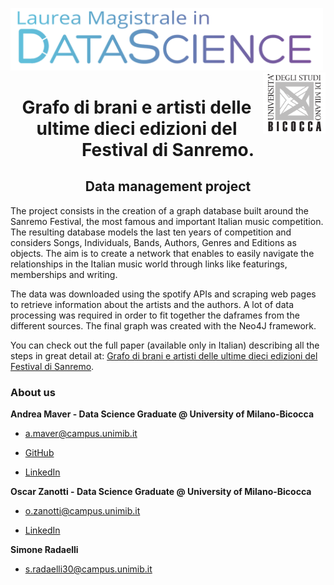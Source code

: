 
<p  float="left">

  

<img  src="https://github.com/andreamaver/DataVisualization/blob/main/images/DSLogo.png"  width = "500"/>

<img  src="https://github.com/andreamaver/DataVisualization/blob/main/images/BicoccaLogo.png"  width = "100"  align="right"/>

  

</p>

  

<h1  align="center">Grafo di brani e artisti delle ultime dieci edizioni del Festival di Sanremo.</h1>

  

<h2  align="center">Data management project</h2>

  

  
  

The project consists in the creation of a graph database built around the Sanremo Festival, the most famous and important Italian music competition. The resulting database models the last ten years of competition and considers Songs, Individuals, Bands, Authors, Genres and Editions as objects. The aim is to create a network that enables to easily navigate the relationships in the Italian music world through links like featurings, memberships and writing.

The data was downloaded using the spotify APIs and scraping web pages to retrieve information about the artists and the authors. A lot of data processing was required in order to fit together the daframes from the different sources. The final graph was created with the Neo4J framework.

You can check out the full paper (available only in Italian) describing all the steps in great detail at: [Grafo di brani e artisti delle ultime dieci edizioni del Festival di Sanremo](https://github.com/andreamaver/DataManagement/blob/main/DataMan_Maver_Radaelli_Zanotti.pdf "DataMan_Maver_Radaelli_Zanotti.pdf").


  

### About us

  

**Andrea Maver - Data Science Graduate @ University of Milano-Bicocca**

  

* a.maver@campus.unimib.it

  

* [GitHub](https://github.com/andreamaver)

  

* [LinkedIn](https://www.linkedin.com/in/andrea-maver-b19047259/)

  


  
  

**Oscar Zanotti - Data Science Graduate @ University of Milano-Bicocca**

  

* o.zanotti@campus.unimib.it

  

* [LinkedIn](https://www.linkedin.com/in/oscar-zanotti/)

  

**Simone Radaelli**

  

* s.radaelli30@campus.unimib.it